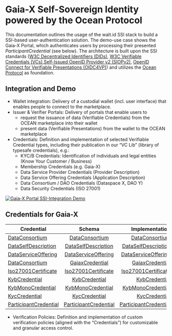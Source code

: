 # Gaia-X Self-Sovereign Identity powered by the Ocean Protocol

This documentation outlines the usage of the walt.id SSI stack to build a SSI-based user-authentication solution. The demo-use case shows the Gaia-X Portal, which authenticates users by processing their presented _ParticipantCredential_ (see below).
The architecture is built upon the SSI standards ([W3C Decentralized Identifiers (DIDs)](https://www.w3.org/TR/did-core/), [W3C Verifiable Credentials (VCs)](https://www.w3.org/TR/vc-data-model/),[Self-Issued OpenID Provider v2 (SIOPv2)](https://openid.net/specs/openid-connect-self-issued-v2-1_0-06.html), [OpenID Connect for Verifiable Presentations (OIDC4VP)](https://openid.net/specs/openid-connect-4-verifiable-presentations-1_0-07.html)) and utilizes the [Ocean Protocol](https://oceanprotocol.com/) as foundation.


## Integration and Demo

- Wallet integration: Delivery of a custodial wallet (incl. user interface) that enables people to connect to the marketplace.
- Issuer & Verifier Portals: Delivery of portals that enable users to
  - request the issuance of data (Verifiable Credentials) from the OCEAN marketplace into their wallet
  - present data (Verifiable Presentations) from the wallet to the OCEAN marketplace
- Credentials: Definition and implementation of selected Verifiable Credential types, including their publication in our “VC Lib” (library of typesafe credentials), e.g.:
   - KYC/B Credentials: Identification of individuals and legal entities (Know Your Customer / Business)
   - Membership Credentials (e.g. Gaia-X)
   - Data Service Provider Credentials (Provider Description)
   - Data Service Offering Credentials (Application Description)
   - Data Consortium / DAO Credentials (Dataspace X, DAO Y)
   - Data Security Credentials (ISO 27001)

[![Gaia-X Portal SSI-Integration Demo](https://img.youtube.com/vi/kXsUhzFIksU/0.jpg)](https://www.youtube.com/watch?v=kXsUhzFIksU "Gaia-X Portal SSI-Integration Demo")

## Credentials for Gaia-X

| Credential    |  Schema |  Implementation |
|----------|:-------------:|------:|  
|[DataConsortium](https://github.com/walt-id/waltid-ssikit-vclib/tree/master/src/test/resources/serialized/DataConsortium.json)|[DataConsortium](https://github.com/walt-id/waltid-ssikit-vclib/tree/master/src/test/resources/schema/DataConsortium.json)| [DataConsortium](https://github.com/walt-id/waltid-ssikit-vclib/blob/master/src/main/kotlin/id/walt/vclib/credentials/gaiax/DataConsortium.kt)| 
|[DataSelfDescription](https://github.com/walt-id/waltid-ssikit-vclib/tree/master/src/test/resources/serialized/DataSelfDescription.json)|[DataSelfDescription](https://github.com/walt-id/waltid-ssikit-vclib/tree/master/src/test/resources/schemas/DataSelfDescription.json)|[DataSelfDescription](https://github.com/walt-id/waltid-ssikit-vclib/blob/master/src/main/kotlin/id/walt/vclib/credentials/gaiax/DataSelfDescription.kt)|
|[DataServiceOffering](https://github.com/walt-id/waltid-ssikit-vclib/tree/master/src/test/resources/serialized/DataServiceOffering.json)|[DataServiceOffering](https://github.com/walt-id/waltid-ssikit-vclib/tree/master/src/test/resources/schemas/DataServiceOffering.json)| [DataServiceOffering](https://github.com/walt-id/waltid-ssikit-vclib/blob/master/src/main/kotlin/id/walt/vclib/credentials/gaiax/DataServiceOffering.kt)|
|[DataConsortium](https://github.com/walt-id/waltid-ssikit-vclib/tree/master/src/test/resources/serialized/DataConsortium.json)|[GaiaxCredential](https://github.com/walt-id/waltid-ssikit-vclib/tree/master/src/test/resources/schemas/GaiaxCredential.json)| [GaiaxCredential](https://github.com/walt-id/waltid-ssikit-vclib/blob/master/src/main/kotlin/id/walt/vclib/credentials/gaiax/GaiaxCredential.kt)|
|[Iso27001Certificate](https://github.com/walt-id/waltid-ssikit-vclib/tree/master/src/test/resources/serialized/Iso27001Certificate.json)|[Iso27001Certificate](https://github.com/walt-id/waltid-ssikit-vclib/tree/master/src/test/resources/schemas/Iso27001Certificate.json)| [Iso27001Certificate](https://github.com/walt-id/waltid-ssikit-vclib/blob/master/src/main/kotlin/id/walt/vclib/credentials/gaiax/Iso27001Certificate.kt) |
|[KybCredential](https://github.com/walt-id/waltid-ssikit-vclib/tree/master/src/test/resources/serialized/DataConsortium.json)|[KybCredential](https://github.com/walt-id/waltid-ssikit-vclib/tree/master/src/test/resources/schemas/KybCredential.json)| [KybCredential](https://github.com/walt-id/waltid-ssikit-vclib/blob/master/src/main/kotlin/id/walt/vclib/credentials/gaiax/KybCredential.kt) |
|[KybMonoCredential](https://github.com/walt-id/waltid-ssikit-vclib/tree/master/src/test/resources/serialized/KybMonoCredential.json)|[KybMonoCredential](https://github.com/walt-id/waltid-ssikit-vclib/tree/master/src/test/resources/schemas/KybMonoCredential.json)| [KybMonoCredential](https://github.com/walt-id/waltid-ssikit-vclib/blob/master/src/main/kotlin/id/walt/vclib/credentials/gaiax/KybMonoCredential.kt) |
|[KycCredential](https://github.com/walt-id/waltid-ssikit-vclib/tree/master/src/test/resources/serialized/KycCredential.json)|[KycCredential](https://github.com/walt-id/waltid-ssikit-vclib/tree/master/src/test/resources/schemas/KycCredential.json)| [KycCredential](https://github.com/walt-id/waltid-ssikit-vclib/blob/master/src/main/kotlin/id/walt/vclib/credentials/gaiax/KycCredential.kt) |
|[ParticipantCredential](https://github.com/walt-id/waltid-ssikit-vclib/tree/master/src/test/resources/serialized/ParticipantCredential.json)|[ParticipantCredential](https://github.com/walt-id/waltid-ssikit-vclib/tree/master/src/test/resources/schemas/ParticipantCredential.json)| [ParticipantCredential](https://github.com/walt-id/waltid-ssikit-vclib/blob/master/src/main/kotlin/id/walt/vclib/credentials/gaiax/ParticipantCredential.kt) |


- Verification Policies: Definition and implementation of custom verification policies (aligned with the “Credentials”) for customizable and granular access control.

